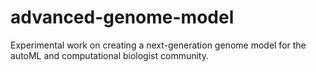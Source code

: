 # advanced-genome-model
Experimental work on creating a next-generation genome model for the autoML and computational biologist community.
